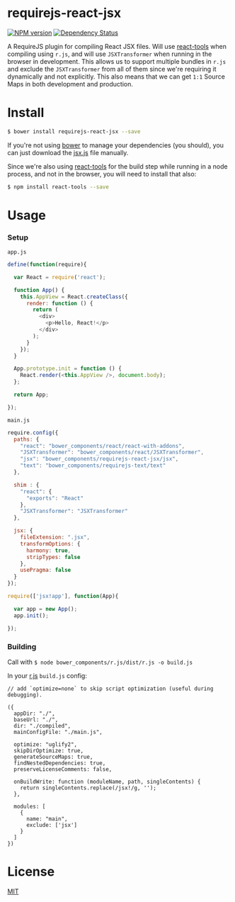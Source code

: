 # requirejs-react-jsx

[![NPM version](https://badge.fury.io/js/requirejs-react-jsx.svg)](http://badge.fury.io/js/requirejs-react-jsx)
[![Dependency Status](http://img.shields.io/gemnasium/podio/requirejs-react-jsx.svg?style=flat-square)](https://gemnasium.com/podio/requirejs-react-jsx)

A RequireJS plugin for compiling React JSX files. Will use [react-tools](https://www.npmjs.org/package/react-tools) when compiling using `r.js`, and will use `JSXTransformer` when running in the browser in development. This allows us to support multiple bundles in `r.js` and exclude the `JSXTransformer` from all of them since we're requiring it dynamically and not explicitly. This also means that we can get `1:1` Source Maps in both development and production.

# Install

```sh
$ bower install requirejs-react-jsx --save
```

If you're not using [bower](http://bower.io/search/) to manage your dependencies (you should), you can just download the [jsx.js](jsx.js) file manually.

Since we're also using [react-tools](https://www.npmjs.org/package/react-tools) for the build step while running in a node process, and not in the browser, you will need to install that also:

```sh
$ npm install react-tools --save
 ```

# Usage

### Setup

`app.js`

```js
define(function(require){

  var React = require('react');

  function App() {
    this.AppView = React.createClass({
      render: function () {
        return (
          <div>
            <p>Hello, React!</p>
          </div>
        );
      }
    });
  }

  App.prototype.init = function () {
    React.render(<this.AppView />, document.body);
  };

  return App;

});
```

`main.js`

```js
require.config({
  paths: {
    "react": "bower_components/react/react-with-addons",
    "JSXTransformer": "bower_components/react/JSXTransformer",
    "jsx": "bower_components/requirejs-react-jsx/jsx",
    "text": "bower_components/requirejs-text/text"
  },

  shim : {
    "react": {
      "exports": "React"
    },
    "JSXTransformer": "JSXTransformer"
  },

  jsx: {
    fileExtension: ".jsx",
    transformOptions: {
      harmony: true,
      stripTypes: false
    },
    usePragma: false
  }
});

require(['jsx!app'], function(App){

  var app = new App();
  app.init();

});
```

### Building

Call with `$ node bower_components/r.js/dist/r.js -o build.js`

In your [r.js](https://github.com/jrburke/r.js/) `build.js` config:

```
// add `optimize=none` to skip script optimization (useful during debugging).

({
  appDir: "./",
  baseUrl: "./",
  dir: "./compiled",
  mainConfigFile: "./main.js",

  optimize: "uglify2",
  skipDirOptimize: true,
  generateSourceMaps: true,
  findNestedDependencies: true,
  preserveLicenseComments: false,

  onBuildWrite: function (moduleName, path, singleContents) {
    return singleContents.replace(/jsx!/g, '');
  },

  modules: [
    {
      name: "main",
      exclude: ['jsx']
    }
  ]
})
```

# License

[MIT](LICENSE)
